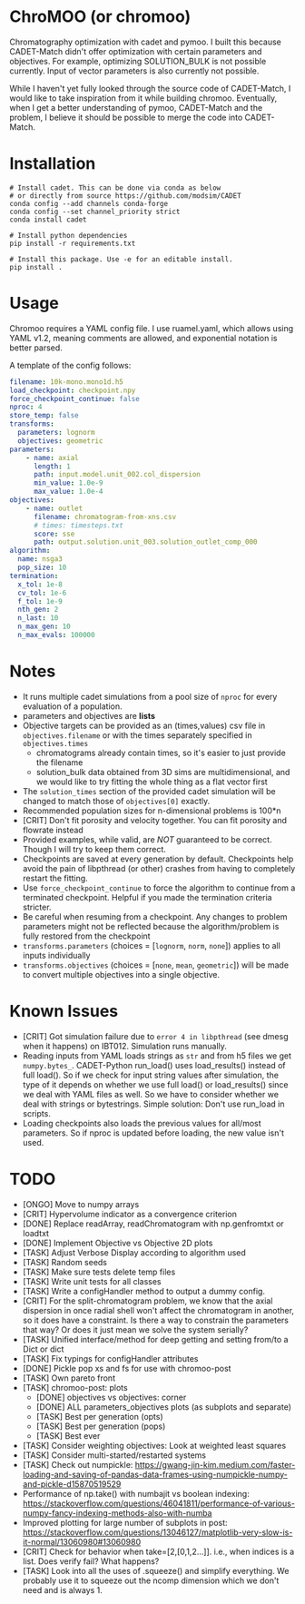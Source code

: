 # ChroMOO (or chromoo)

Chromatography optimization with cadet and pymoo. I built this because CADET-Match didn't offer optimization with certain parameters and objectives. For example, optimizing SOLUTION_BULK is not possible currently. Input of vector parameters is also currently not possible.

While I haven't yet fully looked through the source code of CADET-Match, I would like to take inspiration from it while building chromoo. Eventually, when I get a better understanding of pymoo, CADET-Match and the problem, I believe it should be possible to merge the code into CADET-Match.

# Installation

```
# Install cadet. This can be done via conda as below 
# or directly from source https://github.com/modsim/CADET
conda config --add channels conda-forge
conda config --set channel_priority strict
conda install cadet

# Install python dependencies
pip install -r requirements.txt

# Install this package. Use -e for an editable install.
pip install . 
```

# Usage

Chromoo requires a YAML config file. I use ruamel.yaml, which allows using YAML v1.2, meaning comments are allowed, and exponential notation is better parsed.

A template of the config follows:

```yaml
filename: 10k-mono.mono1d.h5
load_checkpoint: checkpoint.npy
force_checkpoint_continue: false
nproc: 4
store_temp: false
transforms: 
  parameters: lognorm
  objectives: geometric
parameters:
    - name: axial
      length: 1
      path: input.model.unit_002.col_dispersion
      min_value: 1.0e-9
      max_value: 1.0e-4
objectives: 
    - name: outlet
      filename: chromatogram-from-xns.csv
      # times: timesteps.txt
      score: sse
      path: output.solution.unit_003.solution_outlet_comp_000
algorithm: 
  name: nsga3
  pop_size: 10
termination:
  x_tol: 1e-8
  cv_tol: 1e-6
  f_tol: 1e-9
  nth_gen: 2
  n_last: 10
  n_max_gen: 10
  n_max_evals: 100000
```

# Notes
- It runs multiple cadet simulations from a pool size of `nproc` for every evaluation of a population.
- parameters and objectives are **lists**
- Objective targets can be provided as an (times,values) csv file in `objectives.filename` or with the times separately specified in `objectives.times`
    - chromatograms already contain times, so it's easier to just provide the filename
    - solution_bulk data obtained from 3D sims are multidimensional, and we would like to try fitting the whole thing as a flat vector first
- The `solution_times` section of the provided cadet simulation will be changed to match those of `objectives[0]` exactly.
- Recommended population sizes for n-dimensional problems is 100*n
- [CRIT] Don't fit porosity and velocity together. You can fit porosity and flowrate instead
- Provided examples, while valid, are *NOT* guaranteed to be correct. Though I will try to keep them correct. 
- Checkpoints are saved at every generation by default. Checkpoints help avoid the pain of libpthread (or other) crashes from having to completely restart the fitting.
- Use `force_checkpoint_continue` to force the algorithm to continue from a terminated checkpoint. Helpful if you made the termination criteria stricter.
- Be careful when resuming from a checkpoint. Any changes to problem parameters might not be reflected because the algorithm/problem is fully restored from the checkpoint
- `transforms.parameters` (choices = [`lognorm`, `norm`, `none`]) applies to all inputs individually
- `transforms.objectives` (choices = [`none`, `mean`, `geometric`]) will be made to convert multiple objectives into a single objective.

# Known Issues
- [CRIT] Got simulation failure due to `error 4 in libpthread` (see dmesg when it happens) on IBT012. Simulation runs manually.
- Reading inputs from YAML loads strings as `str` and from h5 files we get `numpy.bytes_`. CADET-Python run_load() uses load_results() instead of full load(). So if we check for input string values after simulation, the type of it depends on whether we use full load() or load_results() since we deal with YAML files as well. So we have to consider whether we deal with strings or bytestrings. Simple solution: Don't use run_load in scripts.
- Loading checkpoints also loads the previous values for all/most parameters. So if nproc is updated before loading, the new value isn't used.

# TODO
- [ONGO] Move to numpy arrays
- [CRIT] Hypervolume indicator as a convergence criterion
- [DONE] Replace readArray, readChromatogram with np.genfromtxt or loadtxt
- [DONE] Implement Objective vs Objective 2D plots
- [TASK] Adjust Verbose Display according to algorithm used
- [TASK] Random seeds
- [TASK] Make sure tests delete temp files
- [TASK] Write unit tests for all classes
- [TASK] Write a configHandler method to output a dummy config.
- [CRIT] For the split-chromatogram problem, we know that the axial dispersion in once radial shell won't affect the chromatogram in another, so it does have a constraint. Is there a way to constrain the parameters that way? Or does it just mean we solve the system serially? 
- [TASK] Unified interface/method for deep getting and setting from/to a Dict or dict
- [TASK] Fix typings for configHandler attributes
- [DONE] Pickle pop xs and fs for use with chromoo-post
- [TASK] Own pareto front
- [TASK] chromoo-post: plots
    - [DONE] objectives vs objectives: corner
    - [DONE] ALL parameters_objectives plots (as subplots and separate)
    - [TASK] Best per generation (opts)
    - [TASK] Best per generation (pops)
    - [TASK] Best ever
- [TASK] Consider weighting objectives: Look at weighted least squares
- [TASK] Consider multi-started/restarted systems
- [TASK] Check out numpickle: https://gwang-jin-kim.medium.com/faster-loading-and-saving-of-pandas-data-frames-using-numpickle-numpy-and-pickle-d15870519529
- Performance of np.take() with numbajit vs boolean indexing: https://stackoverflow.com/questions/46041811/performance-of-various-numpy-fancy-indexing-methods-also-with-numba
- Improved plotting for large number of subplots in post: https://stackoverflow.com/questions/13046127/matplotlib-very-slow-is-it-normal/13060980#13060980
- [CRIT] Check for behavior when take=[2,[0,1,2...]]. i.e., when indices is a list. Does verify fail? What happens?
- [TASK] Look into all the uses of .squeeze() and simplify everything. We probably use it to squeeze out the ncomp dimension which we don't need and is always 1.
